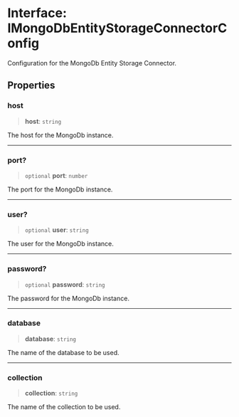# Interface: IMongoDbEntityStorageConnectorConfig

Configuration for the MongoDb Entity Storage Connector.

## Properties

### host

> **host**: `string`

The host for the MongoDb instance.

***

### port?

> `optional` **port**: `number`

The port for the MongoDb instance.

***

### user?

> `optional` **user**: `string`

The user for the MongoDb instance.

***

### password?

> `optional` **password**: `string`

The password for the MongoDb instance.

***

### database

> **database**: `string`

The name of the database to be used.

***

### collection

> **collection**: `string`

The name of the collection to be used.
